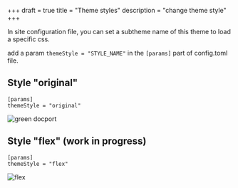 +++
draft = true
title = "Theme styles"
description = "change theme style"
+++

In site configuration file, you can set a subtheme name of this theme to load a specific css.

add a param `themeStyle = "STYLE_NAME"` in the `[params]` part of config.toml file.


## Style "original"
```
[params]
themeStyle = "original"
```

![green docport](/variant-gray.png)

## Style "flex" (work in progress)
```
[params]
themeStyle = "flex"
```

![flex](/style-flex.png)